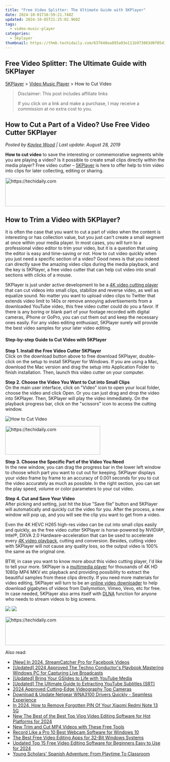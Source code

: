 ```yaml
---
title: "Free Video Splitter: The Ultimate Guide with 5KPlayer"
date: 2024-10-01T16:59:21.748Z
updated: 2024-10-05T21:25:02.960Z
tags:
  - video-music-player
categories:
  - 5kplayer
thumbnail: https://thmb.techidaily.com/637640ea893a93e111b973883d0f05d3166b54a33cafa8864cd2873a58b515ce.png
---
```


## Free Video Splitter: The Ultimate Guide with 5KPlayer

[5KPlayer](https://tools.techidaily.com/5kplayer/products/) \> [Video Music Player](https://tools.techidaily.com/5kplayer/video-music-player/) \> How to Cut Video

>  Disclaimer: This post includes affiliate links
>
>  If you click on a link and make a purchase, I may receive a commission at no extra cost to you.
>

## How to Cut a Part of a Video? Use Free Video Cutter 5KPlayer

 _Posted by [Kaylee Wood](https://www.quora.com/profile/Amanda-Hu-21) | Last update: August 28, 2019_

**How to cut video** to save the interesting or commemorative segments while you are playing a video? Is it possible to create small clips directly within the media player? Free video cutter – [5KPlayer](https://tools.techidaily.com/5kplayer/products/) is here to offer help to trim video into clips for later collecting, editing or sharing.

<!-- affiliate ads begin -->
<a href="https://appsumo.8odi.net/c/5597632/1062447/7443" target="_top" id="1062447">
  <img src="//a.impactradius-go.com/display-ad/7443-1062447" border="0" alt="https://techidaily.com" width="600" height="90"/>
</a>
<img height="0" width="0" src="https://appsumo.8odi.net/i/5597632/1062447/7443" style="position:absolute;visibility:hidden;" border="0" />
<!-- affiliate ads end -->

## How to Trim a Video with 5KPlayer?

It is often the case that you want to cut a part of video when the content is interesting or has collection value, but you just can't create a small segment at once within your media player. In most cases, you will turn to a professional video editor to trim your video, but it is a question that using the editor is easy and time-saving or not. How to cut video quickly when you just need a specific section of a video? Good news is that you indeed can directly save the amazing video clips during the media playback, and the key is 5KPlayer, a free video cutter that can help cut video into small sections with clicks of a mouse.

5KPlayer is just under active development to be a [4K video cutting player](https://tools.techidaily.com/5kplayer/video-music-player/) that can cut videos into small clips, stabilize and reverse video, as well as equalize sound. No matter you want to upload video clips to Twitter that extends video limit to 140s or remove annoying advertisements from a downloaded YouTube video, this free video cutter could do you a favor. If there is any boring or blank part of your footage recorded with digital cameras, iPhone or GoPro, you can cut them out and keep the necessary ones easily. For any video editing enthusiast, 5KPlayer surely will provide the best video samples for your later video editing.

#### **Step-by-step Guide to Cut Video with 5KPlayer**

**Step 1\. Install the Free Video Cutter 5KPlayer**  
 Click on the download button above to free download 5KPlayer, double-click on the setup to install 5KPlayer for Windows. If you are using a Mac, download the Mac version and drag the setup into Application Folder to finish installation. Then, launch this video cutter on your computer.

**Step 2\. Choose the Video You Want to Cut into Small Clips**  
 On the main user interface, click on "Video" icon to open your local folder, choose the video and click Open. Or you can just drag and drop the video into 5KPlayer. Then, 5KPlayer will play the video immediately. On the playback progress bar, click on the "scissors" icon to access the cutting window.

![How to Cut Video](https://www.5kplayer.com/video-music-player/img/5kp-video-cut-icon.jpg) 

<!-- affiliate ads begin -->
<a href="https://aligracehair.sjv.io/c/5597632/2006941/19272" target="_top" id="2006941">
  <img src="//a.impactradius-go.com/display-ad/19272-2006941" border="0" alt="https://techidaily.com" width="300" height="90"/>
</a>
<img height="0" width="0" src="https://aligracehair.sjv.io/i/5597632/2006941/19272" style="position:absolute;visibility:hidden;" border="0" />
<!-- affiliate ads end -->

**Step 3\. Choose the Specific Part of the Video You Need**  
 In the new window, you can drag the progress bar in the lower left window to choose which part you want to cut out for keeping. 5KPlayer displays your video frame by frame to an accuracy of 0.001 seconds for you to cut the video accurately as much as possible. In the right section, you can set the play speed, volume or color parameters to your cut video.

**Step 4\. Cut and Save Your Video**  
 After picking and setting, just hit the blue "Save file" button and 5KPlayer will automatically and quickly cut the video for you. After the process, a new window will pop up, and you will see the clip you want to get from a video. 

Even the 4K HEVC H265 high-res video can be cut into small clips easily and quickly, as the free video cutter 5KPlayer is horse-powered by NVIDIA®, Intel®, DXVA 2.0 Hardware-acceleration that can be used to accelerate every [4K video playback](https://tools.techidaily.com/5kplayer/video-music-player/), cutting and conversion. Besides, cutting video with 5KPlayer will not cause any quality loss, so the output video is 100% the same as the original one.

BTW, in case you want to know more about this video cutting player, I'd like to tell your more. 5KPlayer is a [multimedia player](https://tools.techidaily.com/5kplayer/video-music-player/) for thousands of 4K HD 1080p MP4 MKV etc playback and providing possibility to extract the beautiful samples from these clips directly. If you need more materials for video editing, 5KPlayer will turn to be an [online video downloader](https://tools.techidaily.com/5kplayer/youtube-download/) to help download gigabytes of videos from Dailymotion, Vimeo, Vevo, etc for free. In case needed, 5KPlayer also arms itself with [DLNA](https://tools.techidaily.com/5kplayer/dlna/) function for anyone who needs to stream videos to big screens.

[![](https://www.5kplayer.com/video-music-player/../button/freedownwhitewin.png)](https://tools.techidaily.com/5kplayer/products/) [![](https://www.5kplayer.com/video-music-player/../button/freedownbackmac.png)](https://tools.techidaily.com/5kplayer/products/)

<!-- affiliate ads begin -->
<a href="https://appsumo.8odi.net/c/5597632/2144298/7443" target="_top" id="2144298">
  <img src="//a.impactradius-go.com/display-ad/7443-2144298" border="0" alt="https://techidaily.com" width="728" height="90"/>
</a>
<img height="0" width="0" src="https://appsumo.8odi.net/i/5597632/2144298/7443" style="position:absolute;visibility:hidden;" border="0" />
<!-- affiliate ads end -->

<ins class="adsbygoogle"
     style="display:block"
     data-ad-format="autorelaxed"
     data-ad-client="ca-pub-7571918770474297"
     data-ad-slot="1223367746"></ins>

<ins class="adsbygoogle"
     style="display:block"
     data-ad-client="ca-pub-7571918770474297"
     data-ad-slot="8358498916"
     data-ad-format="auto"
     data-full-width-responsive="true"></ins>

<span class="atpl-alsoreadstyle">Also read:</span>
<div><ul>
<li><a href="https://facebook-videos.techidaily.com/new-in-2024-streamcatcher-pro-for-facebook-videos/"><u>[New] In 2024, StreamCatcher Pro for Facebook Videos</u></a></li>
<li><a href="https://screen-recording.techidaily.com/updated-2024-approved-the-techno-conductors-playbook-mastering-windows-pc-for-capturing-live-broadcasts/"><u>[Updated] 2024 Approved The Techno Conductor's Playbook Mastering Windows PC for Capturing Live Broadcasts</u></a></li>
<li><a href="https://youtube-web.techidaily.com/ed-bring-your-gslides-to-life-with-youtube-media/"><u>[Updated] Bring Your GSlides to Life with YouTube Media</u></a></li>
<li><a href="https://some-guidance.techidaily.com/updated-the-ultimate-guide-to-extracting-youtube-subtitles-srt/"><u>[Updated] The Ultimate Guide to Extracting YouTube Subtitles (SRT)</u></a></li>
<li><a href="https://fox-links.techidaily.com/2024-approved-cutting-edge-videography-top-cameras/"><u>2024 Approved Cutting-Edge Videography Top Cameras</u></a></li>
<li><a href="https://win-dash.techidaily.com/download-and-update-netgear-wna3100-drivers-quickly-seamless-experience/"><u>Download & Update Netgear WNA3100 Drivers Quickly - Seamless Experience</u></a></li>
<li><a href="https://unlock-android.techidaily.com/in-2024-how-to-remove-forgotten-pin-of-your-xiaomi-redmi-note-13-5g-by-drfone-android/"><u>In 2024, How to Remove Forgotten PIN Of Your Xiaomi Redmi Note 13 5G</u></a></li>
<li><a href="https://video-ai-editor.techidaily.com/new-the-best-of-the-best-top-vlog-video-editing-software-for-hot-platforms-for-2024/"><u>New The Best of the Best Top Vlog Video Editing Software for Hot Platforms for 2024</u></a></li>
<li><a href="https://video-ai-editor.techidaily.com/new-trim-and-cut-mp4-videos-with-these-free-tools/"><u>New Trim and Cut MP4 Videos with These Free Tools</u></a></li>
<li><a href="https://video-ai-editor.techidaily.com/record-like-a-pro-10-best-webcam-software-for-windows-10/"><u>Record Like a Pro 10 Best Webcam Software for Windows 10</u></a></li>
<li><a href="https://video-ai-editor.techidaily.com/the-best-free-video-editing-apps-for-32-bit-windows-systems/"><u>The Best Free Video Editing Apps for 32-Bit Windows Systems</u></a></li>
<li><a href="https://video-ai-editor.techidaily.com/updated-top-15-free-video-editing-software-for-beginners-easy-to-use-for-2024/"><u>Updated Top 15 Free Video Editing Software for Beginners Easy to Use for 2024</u></a></li>
<li><a href="https://mondly-stories.techidaily.com/young-scholars-spanish-adventure-from-playtime-to-classroom/"><u>Young Scholars' Spanish Adventure: From Playtime To Classroom</u></a></li>
</ul></div>

